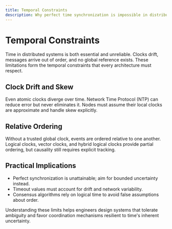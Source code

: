 ```yaml
---
title: Temporal Constraints
description: Why perfect time synchronization is impossible in distributed systems
---
```


# Temporal Constraints

Time in distributed systems is both essential and unreliable. Clocks drift, messages arrive out of order, and no global reference exists. These limitations form the temporal constraints that every architecture must respect.

## Clock Drift and Skew

Even atomic clocks diverge over time. Network Time Protocol (NTP) can reduce error but never eliminates it. Nodes must assume their local clocks are approximate and handle skew explicitly.

## Relative Ordering

Without a trusted global clock, events are ordered relative to one another. Logical clocks, vector clocks, and hybrid logical clocks provide partial ordering, but causality still requires explicit tracking.

## Practical Implications

- Perfect synchronization is unattainable; aim for bounded uncertainty instead.
- Timeout values must account for drift and network variability.
- Consensus algorithms rely on logical time to avoid false assumptions about order.

Understanding these limits helps engineers design systems that tolerate ambiguity and favor coordination mechanisms resilient to time's inherent uncertainty.

